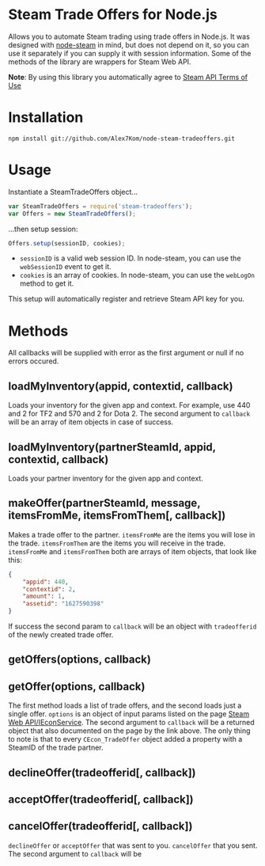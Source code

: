 # Steam Trade Offers for Node.js

Allows you to automate Steam trading using trade offers in Node.js. It was designed with [node-steam](https://github.com/seishun/node-steam) in mind, but does not depend on it, so you can use it separately if you can supply it with session information. Some of the methods of the library are wrappers for Steam Web API.

__Note__: By using this library you automatically agree to [Steam API Terms of Use](http://steamcommunity.com/dev/apiterms)

# Installation

```
npm install git://github.com/Alex7Kom/node-steam-tradeoffers.git
```

# Usage
Instantiate a SteamTradeOffers object...

```js
var SteamTradeOffers = require('steam-tradeoffers');
var Offers = new SteamTradeOffers();
```

...then setup session:

```js
Offers.setup(sessionID, cookies);
```

* `sessionID` is a valid web session ID. In node-steam, you can use the `webSessionID` event to get it.
* `cookies` is an array of cookies. In node-steam, you can use the `webLogOn` method to get it.

This setup will automatically register and retrieve Steam API key for you.

# Methods

All callbacks will be supplied with error as the first argument or null if no errors occured.

## loadMyInventory(appid, contextid, callback)

Loads your inventory for the given app and context. For example, use 440 and 2 for TF2 and 570 and 2 for Dota 2. The second argument to `callback` will be an array of item objects in case of success.

## loadMyInventory(partnerSteamId, appid, contextid, callback)

Loads your partner inventory for the given app and context.

## makeOffer(partnerSteamId, message, itemsFromMe, itemsFromThem[, callback])

Makes a trade offer to the partner. `itemsFromMe` are the items you will lose in the trade. `itemsFromThem` are the items you will receive in the trade. `itemsFromMe` and `itemsFromThem` both are arrays of item objects, that look like this:

```json
{
    "appid": 440,
    "contextid": 2,
    "amount": 1,
    "assetid": "1627590398"
}
```

If success the second param to `callback` will be an object with `tradeofferid` of the newly created trade offer.

## getOffers(options, callback)
## getOffer(options, callback)

The first method loads a list of trade offers, and the second loads just a single offer. `options` is an object of input params listed on the page [Steam Web API/IEconService](https://developer.valvesoftware.com/wiki/Steam_Web_API/IEconService). The second argument to `callback` will be a returned object that also documented on the page by the link above. The only thing to note is that to every `CEcon_TradeOffer` object added a property with a SteamID of the trade partner.

## declineOffer(tradeofferid[, callback])
## acceptOffer(tradeofferid[, callback])
## cancelOffer(tradeofferid[, callback])

`declineOffer` or `acceptOffer` that was sent to you. `cancelOffer` that you sent. The second argument to `callback` will be
